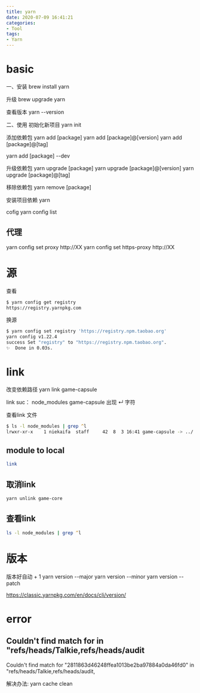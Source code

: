 ```yaml
---
title: yarn
date: 2020-07-09 16:41:21
categories:
- Tool
tags:
- Yarn
---
```


# basic
一、安装
brew install yarn

升级 
brew upgrade yarn

查看版本
yarn --version


二、使用
初始化新项目
yarn init

添加依赖包
yarn add [package]
yarn add [package]@[version]
yarn add [package]@[tag]

yarn add [package] --dev

升级依赖包
yarn upgrade [package]
yarn upgrade [package]@[version]
yarn upgrade [package]@[tag]

移除依赖包
yarn remove [package]

安装项目依赖
yarn

cofig
yarn config list

## 代理
yarn config set proxy http://XX
yarn config set https-proxy http://XX


# 源
查看
``` zsh
$ yarn config get registry
https://registry.yarnpkg.com
```

换源
``` zsh
$ yarn config set registry 'https://registry.npm.taobao.org'
yarn config v1.22.4
success Set "registry" to "https://registry.npm.taobao.org".
✨  Done in 0.03s.
```

# link
改变依赖路径
yarn link game-capsule

link suc：
node_modules game-capsule 出现 ↵ 字符

查看link 文件
``` zsh
$ ls -l node_modules | grep ^l
lrwxr-xr-x    1 niekaifa  staff     42  8  3 16:41 game-capsule -> ../../../../.config/yarn/link/game-capsule
```

## module to local
``` zsh
link
```

## 取消link
``` zsh
yarn unlink game-core
```

## 查看link
``` zsh
ls -l node_modules | grep ^l
```

# 版本
版本好自动 + 1
yarn version --major
yarn version --minor
yarn version --patch

https://classic.yarnpkg.com/en/docs/cli/version/

# error
## Couldn't find match for in "refs/heads/Talkie,refs/heads/audit
Couldn't find match for "2811863d46248ffea1013be2ba97884a0da46fd0" in "refs/heads/Talkie,refs/heads/audit,

解决办法:
yarn cache clean

